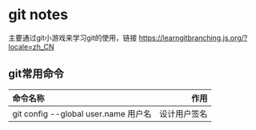 # git notes
主要通过git小游戏来学习git的使用，链接 https://learngitbranching.js.org/?locale=zh_CN
## git常用命令
| 命令名称     | 作用     | 
|:------------|---------:|
| git config --global user.name 用户名  | 设计用户签名    |



